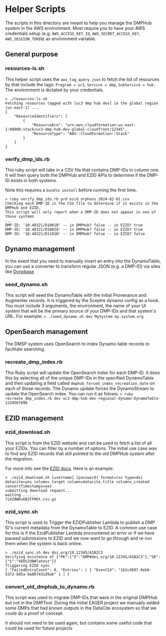# Helper Scripts

The scripts in this directory are meant to help you manage the DMPHub system in the AWS environment. Most require you to have your AWS credentials setup (e.g. `AWS_ACCESS_KEY_ID`, `AWS_SECRET_ACCESS_KEY`, `AWS_SESSION_TOKEN`) as environment variable.

## General purpose

### resources-ls.sh

This helper script uses the `aws_tag_query.json` to fetch the list of resources by that include the tags:
`Program = uc3`, `Service = dmp`, `SubService = hub`. The environment is dictated by your credentials.
```
> ./resources-ls.sh
Fetching resources tagged with [uc3 dmp hub dev] in the global region (us-east-1) ...
{
    "ResourceIdentifiers": [
        {
            "ResourceArn": "arn:aws:cloudformation:us-east-1:00000:stack/uc3-dmp-hub-dev-global-cloudfront/12345",
            "ResourceType": "AWS::CloudFormation::Stack"
        }
    ]
}
```

### verify_dmp_ids.rb

This ruby script will take in a CSV file that contains DMP-IDs in column one. It will then query both the DMPHub and EZID APIs to determine if the DMP-ID exists in both systems.

Note this requires a `bundle install` before running the first time.
```
> ruby verify_dmp_ids.rb prd ezid_orphans_2024-02-01.csv
Checking each DMP-ID in the CSV file to determine if it exists in the DMPHub and EZID.
This script will only report when a DMP-ID does not appear in one of those systems
...
DMP-ID: '10.48321/D1001B' -- in DMPHub? false -- in EZID? true
DMP-ID: '10.48321/D1002Q' -- in DMPHub? false -- in EZID? true
DMP-ID: '10.48321/D1101N' -- in DMPHub? false -- in EZID? false
```

## Dynamo management

In the event that you need to manually insert an entry into the DynamoTable, you can use a converter to transform regular JSON (e.g. a DMP-ID) via sites like [Dynobase](https://dynobase.dev/dynamodb-json-converter-tool/)

### seed_dynamo.sh

This script will seed the DynamoTable with the initial Provenance and Augmenter records. It is triggered by the Sceptre dynamo config as a hook. You must include 3 arguments, the environment, the name of your UI system that will be the primary source of your DMP-IDs and that system's URL. For example:
`> ./seed_dynamo.sh dev MySystem my-system.org`

## OpenSearch management

The DMSP system uses OpenSearch to index Dynamo table records to facilitate searching.

### recreate_dmp_index.rb

This Ruby script will update the OpenSearch index for each DMP-ID. It does this by selecting all of the unique DMP-IDs in the specified DynamoTable and then updating a field called `dmphub_forced_index_recreation_date` on each of those records. The Dynamo update forces the DynamoStream to update the OpenSearch index. You can run it as folows:
`> ruby recreate_dmp_index.rb dev uc3-dmp-hub-dev-regional-dynamo-DynamoTable-1234567890`

## EZID management

### ezid_download.sh

This script is from the EZID website and can be used to fetch a list of all your EZIDs. You can filter by a number of options. The initial use case was to find any EZID records that still pointed to the old DMPHub system after the migration.

For more info see the [EZID docs](https://ezid.cdlib.org/doc/apidoc.html#batch-download). Here is an example:
```
> ./ezid_download.sh [username] [password] format=csv type=doi datacite=yes column=_target column=datacite.title column=_created convertTimestamps=yes
submitting download request...
waiting........
7iXZ8WDv6BIFFMUt.csv.gz
```

### ezid_sync.sh

This script is used to Trigger the EZIDPublisher Lambda to publish a DMP ID's current metadata from the DynamoTable to EZID. A common use case for this is if the EzidPublisher Lambda encountered an error or if we have paused submissions to EZID and we now want to go through and re-run them when the system is back online.

```
> ./ezid_sync.sh dev doi.org/10.12345/A1B2C3
Verifying existence of {"PK":{"S":"DMP#doi.org/10.12345/A1B2C3"},"SK":{"S":"VERSION#latest"}}
Triggering EZID sync
{ "FailedEntryCount": 0, "Entries": [ { "EventId": "1b2c4597-8eb6-5372-8d5a-9a067431d9ab" } ] }
```

### convert_old_dmphub_to_dynamo.rb

This script was used to migrate DMP-IDs that were in the original DMPHub but not in the DMPTool. During the initial EAGER project we manually added some DMPs that had known outputs in the DataCite ecosystem so that we could do a proof of concept.

It should not need to be used again, but contains some useful code that could be used for future projects
